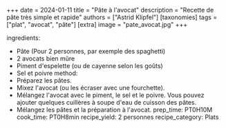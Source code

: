 +++
date = 2024-01-11
title = "Pâte à l'avocat"
description = "Recette de pâte très simple et rapide"
authors = ["Astrid Klipfel"]
[taxonomies]
tags = ["plat", "avocat", "pâte"]
[extra]
image = "pate_avocat.jpg"
+++

ingredients:
- Pâte (Pour 2 personnes, par exemple des spaghetti)
- 2 avocats bien mûre
- Piment d'espelette (ou de cayenne selon les goûts)
- Sel et poivre
method:
- Préparez les pâtes.
- Mixez l'avocat (ou les écraser avec une fourchette).
- Mélangez l'avocat avec le piment, le sel et le poivre. Vous pouvez ajouter quelques cuillères à soupe d'eau de cuisson des pâtes.
- Mélangez les pâtes et la préparation à l'avocat.
prep_time: PT0H10M
cook_time: PT0H8min
recipe_yield: 2 personnes
recipe_category: Plats